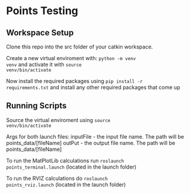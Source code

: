 # Points Testing

## Workspace Setup
<p>
  
Clone this repo into the src folder of your catkin workspace. 
  
Create a new virtual enviroment with: <code>python -m venv venv</code>
and activate it with <code>source venv/bin/activate</code>

Now install the required packages using <code>pip install -r requirements.txt</code> and install any other required packages that come up
  
</p>

## Running Scripts

</p>

Source the virtual enviroment using <code>source venv/bin/activate</code> 

Args for both launch files:
inputFile - the input file name. The path will be points_data/[fileName]
outPut - the output file name. The path will be points_data/[fileName]
 
To run the MatPlotLib calculations run <code>roslaunch points_terminal.launch</code> (located in the launch folder)
 
To run the RVIZ calculations do <code>roslaunch points_rviz.launch</code> (located in the launch folder)

</p>


